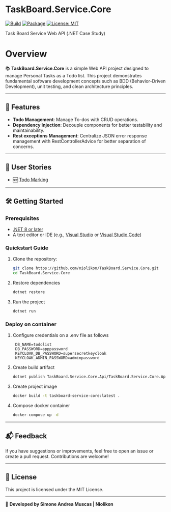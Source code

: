 ﻿# TaskBoard.Service.Core
[![Build](https://github.com/niolikon/TaskBoard.Service.Core/actions/workflows/dotnet.yml/badge.svg)](https://github.com/niolikon/TaskBoard.Service.Core/actions)
[![Package](https://github.com/niolikon/TaskBoard.Service.Core/actions/workflows/publish-nuget.yml/badge.svg)](https://github.com/niolikon/TaskBoard.Service.Core/actions)
[![License: MIT](https://img.shields.io/badge/License-MIT-green.svg)](https://opensource.org/licenses/MIT)

Task Board Service Web API (.NET Case Study)

# Overview

📚 **TaskBoard.Service.Core** is a simple Web API project designed to manage Personal Tasks as a Todo list.
This project demonstrates fundamental software development concepts such as BDD (Behavior-Driven Development), unit testing, and clean architecture principles.

---

## 🚀 Features

- **Todo Management**: Manage To-dos with CRUD operations.
- **Dependency Injection**: Decouple components for better testability and maintainability.
- **Rest exceptions Management**: Centralize JSON error response management with RestControllerAdvice for better separation of concerns.

---

## 📖 User Stories

- 🆕 [Todo Marking](https://github.com/niolikon/TaskBoard.Service.Core/issues/1)

---

## 🛠️ Getting Started

### Prerequisites

- [.NET 8 or later](https://dotnet.microsoft.com/download)
- A text editor or IDE (e.g., [Visual Studio](https://visualstudio.microsoft.com/) or [Visual Studio Code](https://code.visualstudio.com/))

### Quickstart Guide

1. Clone the repository:
   ```bash
   git clone https://github.com/niolikon/TaskBoard.Service.Core.git
   cd TaskBoard.Service.Core
   ```

2. Restore dependencies
   ```bash
   dotnet restore
   ```
   
3. Run the project
   ```bash
   dotnet run
   ```

### Deploy on container

1. Configure credentials on a .env file as follows
   ```
    DB_NAME=todolist
    DB_PASSWORD=apppassword
    KEYCLOAK_DB_PASSWORD=supersecretkeycloak
    KEYCLOAK_ADMIN_PASSWORD=adminpassword
   ```

2. Create build artifact
   ```bash
   dotnet publish TaskBoard.Service.Core.Api/TaskBoard.Service.Core.Api.csproj -c Production -o ./output
   ```
   
3. Create project image
   ```bash
   docker build -t taskboard-service-core:latest .
   ```

4. Compose docker container
   ```bash
   docker-compose up -d
   ```

---

## 📬 Feedback

If you have suggestions or improvements, feel free to open an issue or create a pull request. Contributions are welcome!

---

## 📝 License

This project is licensed under the MIT License.

---
🚀 **Developed by Simone Andrea Muscas | Niolikon**

